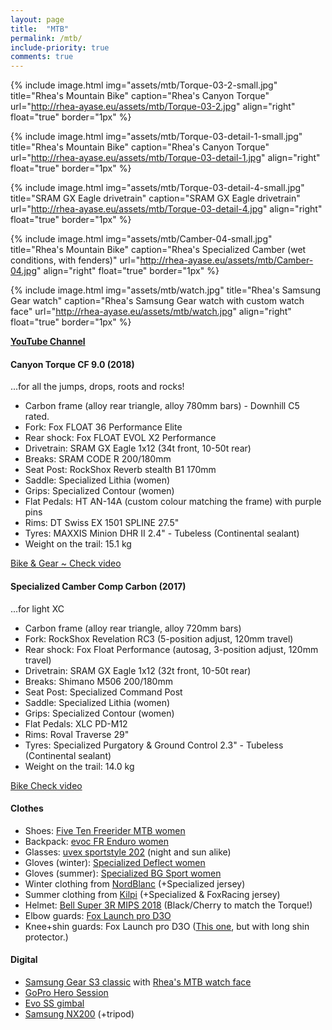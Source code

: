 ```yaml
---
layout: page
title:  "MTB"
permalink: /mtb/
include-priority: true
comments: true
---
```

{% include image.html
  img="assets/mtb/Torque-03-2-small.jpg"
  title="Rhea's Mountain Bike"
  caption="Rhea's Canyon Torque"
  url="http://rhea-ayase.eu/assets/mtb/Torque-03-2.jpg"
  align="right"
  float="true"
  border="1px"
%}

{% include image.html
  img="assets/mtb/Torque-03-detail-1-small.jpg"
  title="Rhea's Mountain Bike"
  caption="Rhea's Canyon Torque"
  url="http://rhea-ayase.eu/assets/mtb/Torque-03-detail-1.jpg"
  align="right"
  float="true"
  border="1px"
%}

{% include image.html
  img="assets/mtb/Torque-03-detail-4-small.jpg"
  title="SRAM GX Eagle drivetrain"
  caption="SRAM GX Eagle drivetrain"
  url="http://rhea-ayase.eu/assets/mtb/Torque-03-detail-4.jpg"
  align="right"
  float="true"
  border="1px"
%}

{% include image.html
  img="assets/mtb/Camber-04-small.jpg"
  title="Rhea's Mountain Bike"
  caption="Rhea's Specialized Camber (wet conditions, with fenders)"
  url="http://rhea-ayase.eu/assets/mtb/Camber-04.jpg"
  align="right"
  float="true"
  border="1px"
%}

{% include image.html
  img="assets/mtb/watch.jpg"
  title="Rhea's Samsung Gear watch"
  caption="Rhea's Samsung Gear watch with custom watch face"
  url="http://rhea-ayase.eu/assets/mtb/watch.jpg"
  align="right"
  float="true"
  border="1px"
%}

**[YouTube Channel](https://youtube.com/RheaAyase)**

#### Canyon Torque CF 9.0 (2018)
...for all the jumps, drops, roots and rocks!

* Carbon frame (alloy rear triangle, alloy 780mm bars) - Downhill C5 rated.
* Fork: Fox FLOAT 36 Performance Elite
* Rear shock: Fox FLOAT EVOL X2 Performance
* Drivetrain: SRAM GX Eagle 1x12 (34t front, 10-50t rear)
* Breaks: SRAM CODE R 200/180mm
* Seat Post: RockShox Reverb stealth B1 170mm
* Saddle: Specialized Lithia (women)
* Grips: Specialized Contour (women)
* Flat Pedals: HT AN-14A (custom colour matching the frame) with purple pins
* Rims: DT Swiss EX 1501 SPLINE 27.5"
* Tyres: MAXXIS Minion DHR II 2.4" - Tubeless (Continental sealant)
* Weight on the trail: 15.1 kg

[Bike & Gear ~ Check video](https://www.youtube.com/watch?v=nlfiqvXCvlc)


#### Specialized Camber Comp Carbon (2017)
...for light XC

* Carbon frame (alloy rear triangle, alloy 720mm bars)
* Fork: RockShox Revelation RC3 (5-position adjust, 120mm travel)
* Rear shock: Fox Float Performance (autosag, 3-position adjust, 120mm travel)
* Drivetrain: SRAM GX Eagle 1x12 (32t front, 10-50t rear)
* Breaks: Shimano M506 200/180mm
* Seat Post: Specialized Command Post
* Saddle: Specialized Lithia (women)
* Grips: Specialized Contour (women)
* Flat Pedals: XLC PD-M12
* Rims: Roval Traverse 29"
* Tyres: Specialized Purgatory & Ground Control 2.3" - Tubeless (Continental sealant)
* Weight on the trail: 14.0 kg

[Bike Check video](https://www.youtube.com/watch?v=hZyzFQP1Rb8)

#### Clothes

* Shoes: [Five Ten Freerider MTB women](http://www.fiveten.com/us/freerider-womens-black-berry)
* Backpack: [evoc FR Enduro women](https://www.evocsports.com/products/backpacks/fr-enduro-women-16l)
* Glasses: [uvex sportstyle 202](https://www.uvex-sports.com/en/eyewear/sports-eyewear/uvex-sportstyle-202-small-v-grey-mat/) (night and sun alike)
* Gloves (winter): [Specialized Deflect women](https://www.specialized.com/us/en/womens-deflect-gloves/p/131692)
* Gloves (summer): [Specialized BG Sport women](https://www.specialized.com/us/en/womens-body-geometry-sport-gloves/p/131415)
* Winter clothing from [NordBlanc](https://www.nordblanc.com/) (+Specialized jersey)
* Summer clothing from [Kilpi](https://www.kilpisports.com/en) (+Specialized & FoxRacing jersey)
* Helmet: [Bell Super 3R MIPS 2018](https://www.bellhelmets.com/en_eu/super-3r-mips-equipped-1) (Black/Cherry to match the Torque!)
* Elbow guards: [Fox Launch pro D3O](https://www.foxracing.com/launch-pro-d3o-elbow-guards/18495.html)
* Knee+shin guards: Fox Launch pro D3O ([This one](https://www.foxracing.com/launch-pro-d3o-knee-guards/18493.html), but with long shin protector.)

#### Digital

* [Samsung Gear S3 classic](https://www.gsmarena.com/samsung_gear_s3_classic-8309.php) with [Rhea's MTB watch face]()
* [GoPro Hero Session](https://shop.gopro.com/EMEA/cameras/hero-session/CHDHS-102-master.html)
* [Evo SS gimbal](https://www.evogimbals.com/products/evo-ss-3-axis-wearable-gimbal-for-gopro-hero-session-hero5-cameras)
* [Samsung NX200](http://www.samsung.com/hk_en/cameras/nx200/) (+tripod)

